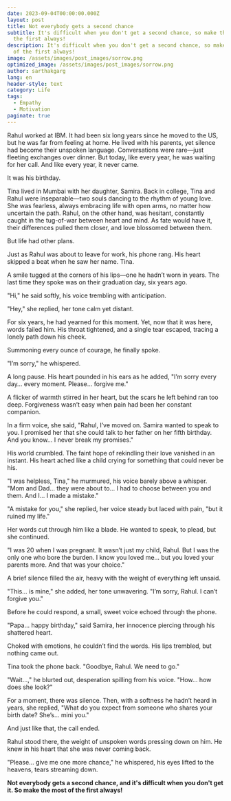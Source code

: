 ```yaml
---
date: 2023-09-04T00:00:00.000Z
layout: post
title: Not everybody gets a second chance
subtitle: It's difficult when you don't get a second chance, so make the most of
  the first always!
description: It's difficult when you don't get a second chance, so make the most
  of the first always!
image: /assets/images/post_images/sorrow.png
optimized_image: /assets/images/post_images/sorrow.png
author: sarthakgarg
lang: en
header-style: text
category: Life
tags:
  - Empathy
  - Motivation
paginate: true
---
```

Rahul worked at IBM. It had been six long years since he moved to the US, but he was far from feeling at home. He lived with his parents, yet silence had become their unspoken language. Conversations were rare—just fleeting exchanges over dinner. But today, like every year, he was waiting for her call. And like every year, it never came.

It was his birthday.

Tina lived in Mumbai with her daughter, Samira. Back in college, Tina and Rahul were inseparable—two souls dancing to the rhythm of young love. She was fearless, always embracing life with open arms, no matter how uncertain the path. Rahul, on the other hand, was hesitant, constantly caught in the tug-of-war between heart and mind. As fate would have it, their differences pulled them closer, and love blossomed between them.

But life had other plans.

Just as Rahul was about to leave for work, his phone rang. His heart skipped a beat when he saw her name. Tina.

A smile tugged at the corners of his lips—one he hadn’t worn in years. The last time they spoke was on their graduation day, six years ago.

"Hi," he said softly, his voice trembling with anticipation.

"Hey," she replied, her tone calm yet distant.

For six years, he had yearned for this moment. Yet, now that it was here, words failed him. His throat tightened, and a single tear escaped, tracing a lonely path down his cheek.

Summoning every ounce of courage, he finally spoke.

"I’m sorry," he whispered.

A long pause. His heart pounded in his ears as he added, "I’m sorry every day… every moment. Please… forgive me."

A flicker of warmth stirred in her heart, but the scars he left behind ran too deep. Forgiveness wasn’t easy when pain had been her constant companion.

In a firm voice, she said, "Rahul, I’ve moved on. Samira wanted to speak to you. I promised her that she could talk to her father on her fifth birthday. And you know… I never break my promises."

His world crumbled. The faint hope of rekindling their love vanished in an instant. His heart ached like a child crying for something that could never be his.

"I was helpless, Tina," he murmured, his voice barely above a whisper. "Mom and Dad... they were about to… I had to choose between you and them. And I… I made a mistake."

"A mistake for you," she replied, her voice steady but laced with pain, "but it ruined my life."

Her words cut through him like a blade. He wanted to speak, to plead, but she continued.

"I was 20 when I was pregnant. It wasn’t just my child, Rahul. But I was the only one who bore the burden. I know you loved me… but you loved your parents more. And that was your choice."

A brief silence filled the air, heavy with the weight of everything left unsaid.

"This… is mine," she added, her tone unwavering. "I’m sorry, Rahul. I can’t forgive you."

Before he could respond, a small, sweet voice echoed through the phone.

"Papa… happy birthday," said Samira, her innocence piercing through his shattered heart.

Choked with emotions, he couldn’t find the words. His lips trembled, but nothing came out.

Tina took the phone back. "Goodbye, Rahul. We need to go."

"Wait…," he blurted out, desperation spilling from his voice. "How… how does she look?"

For a moment, there was silence. Then, with a softness he hadn’t heard in years, she replied, "What do you expect from someone who shares your birth date? She’s… mini you."

And just like that, the call ended.

Rahul stood there, the weight of unspoken words pressing down on him. He knew in his heart that she was never coming back.

"Please… give me one more chance," he whispered, his eyes lifted to the heavens, tears streaming down.

**Not everybody gets a second chance, and it's difficult when you don't get it. So make the most of the first always!**
